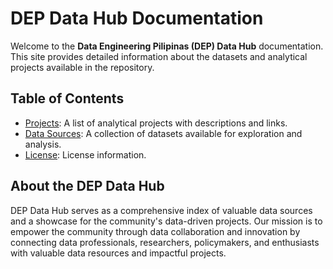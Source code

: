 # DEP Data Hub Documentation

Welcome to the **Data Engineering Pilipinas (DEP) Data Hub** documentation. This site provides detailed information about the datasets and analytical projects available in the repository.

## Table of Contents

- [Projects](projects.md): A list of analytical projects with descriptions and links.
- [Data Sources](data-sources.md): A collection of datasets available for exploration and analysis.
- [License](../LICENSE): License information.

## About the DEP Data Hub

DEP Data Hub serves as a comprehensive index of valuable data sources and a showcase for the community's data-driven projects. Our mission is to empower the community through data collaboration and innovation by connecting data professionals, researchers, policymakers, and enthusiasts with valuable data resources and impactful projects.

